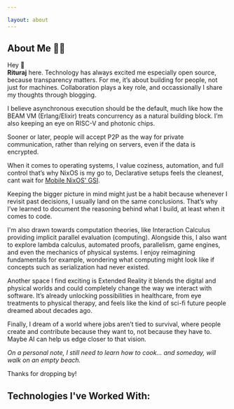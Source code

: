 ```yaml
---

layout: about
---
```


<script>
  import FamiliarTechStack from '$lib/components/site/familiar-tech-stack.svelte'
</script>

## About Me 👨‍💻

Hey <span class="wave">👋</span>  
**Rituraj** here. 
Technology has always excited me especially open source, because transparency matters. For me, it’s about building for people, not just for machines. Collaboration plays a key role, and occassionally I share my thoughts through blogging.

I believe asynchronous execution should be the default, much like how the BEAM VM (Erlang/Elixir) treats concurrency as a natural building block. I’m also keeping an eye on RISC-V and photonic chips.


Sooner or later, people will accept P2P as the way for private communication, rather than relying on servers, even if the data is encrypted.

When it comes to operating systems, I value coziness, automation, and full control that’s why NixOS is my go to, Declarative setups feels the cleanest, cant wait for [Mobile NixOS' GSI](https://github.com/mobile-nixos/mobile-nixos/issues/818).


Keeping the bigger picture in mind might just be a habit because whenever I revisit past decisions, I usually land on the same conclusions. That’s why I’ve learned to document the reasoning behind what I build, at least when it comes to code.


I'm also drawn towards computation theories, like Interaction Calculus providing implicit parallel evaluation (computing). Alongside this, I also want to explore lambda calculus, automated proofs, parallelism, game engines, and even the mechanics of physical systems. I enjoy reimagining fundamentals for example, wondering what computing might look like if concepts such as serialization had never existed.

Another space I find exciting is Extended Reality it blends the digital and physical worlds and could completely change the way we interact with software. It’s already unlocking possibilities in healthcare, from eye treatments to physical therapy, and feels like the kind of sci-fi future people dreamed about decades ago.

Finally, I dream of a world where jobs aren’t tied to survival, 
where people create and contribute because they want to, not because they have to. Maybe AI can help us edge closer to that vision.

*On a personal note, I still need to learn how to cook… and someday, will walk on an empty beach.*

Thanks for dropping by!

## Technologies I've Worked With:

<FamiliarTechStack />
